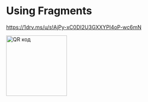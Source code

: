 # Using Fragments

https://1drv.ms/u/s!AjPy-xC0DI2U3GXXYPl4oP-wc6mN

<img src="http://qrcoder.ru/code/?https%3A%2F%2F1drv.ms%2Fu%2Fs%21AjPy-xC0DI2U3GXXYPl4oP-wc6mN&4&0" width="164" height="164" border="0" title="QR код">
